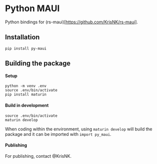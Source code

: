 # Python MAUI

Python bindings for (rs-maui)[https://github.com/KrisNK/rs-maui].

## Installation

```
pip install py-maui
```

## Building the package

#### Setup
```
python -m venv .env
source .env/bin/activate
pip install maturin
```

#### Build in development
```
source .env/bin/activate
maturin develop
```

When coding within the environment, using `maturin develop` will build the package and it can be imported with `import py_maui`.

#### Publishing

For publishing, contact @KrisNK.


